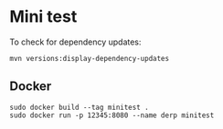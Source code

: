 # Mini test

To check for dependency updates:

    mvn versions:display-dependency-updates

## Docker

    sudo docker build --tag minitest .
    sudo docker run -p 12345:8080 --name derp minitest